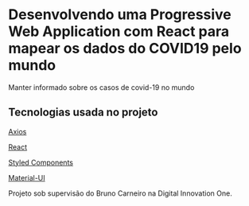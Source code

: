 # Desenvolvendo uma Progressive Web Application com React para mapear os dados do COVID19 pelo mundo

Manter informado sobre os casos de covid-19 no mundo

## Tecnologias usada no projeto
[Axios](https://axios-http.com/docs/intro)

[React](https://pt-br.reactjs.org/)

[Styled Components](https://styled-components.com/)

[Material-UI](https://expressjs.com/pt-br/)


Projeto sob supervisão do Bruno Carneiro na Digital Innovation One.